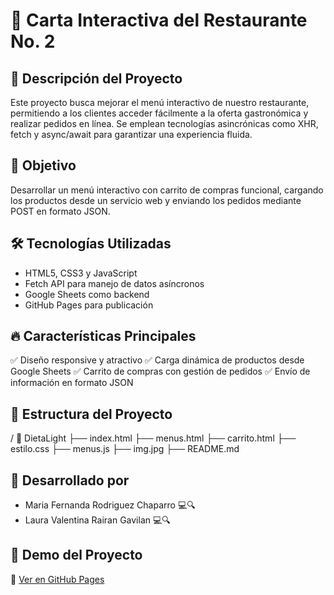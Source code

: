 # 📌 Carta Interactiva del Restaurante No. 2 

## 📖 Descripción del Proyecto
Este proyecto busca mejorar el menú interactivo de nuestro restaurante, permitiendo a los clientes acceder fácilmente a la oferta gastronómica y realizar pedidos en línea. Se emplean tecnologías asincrónicas como XHR, fetch y async/await para garantizar una experiencia fluida.

## 🎯 Objetivo
Desarrollar un menú interactivo con carrito de compras funcional, cargando los productos desde un servicio web y enviando los pedidos mediante POST en formato JSON.

## 🛠️ Tecnologías Utilizadas
- HTML5, CSS3 y JavaScript
- Fetch API para manejo de datos asíncronos
- Google Sheets como backend
- GitHub Pages para publicación

## 🔥 Características Principales
✅ Diseño responsive y atractivo
✅ Carga dinámica de productos desde Google Sheets
✅ Carrito de compras con gestión de pedidos
✅ Envío de información en formato JSON

## 📂 Estructura del Proyecto

/ 📁 DietaLight
  ├── index.html
  ├── menus.html
  ├── carrito.html
  ├── estilo.css
  ├── menus.js
  ├── img.jpg
  ├── README.md


## 👥 Desarrollado por
- Maria Fernanda Rodriguez Chaparro 💻🔍
- Laura Valentina Rairan Gavilan 💻🔍

## 🚀 Demo del Proyecto
🔗 [Ver en GitHub Pages](https://laurarairan.github.io/Carta_Restaurante2/index.html)

